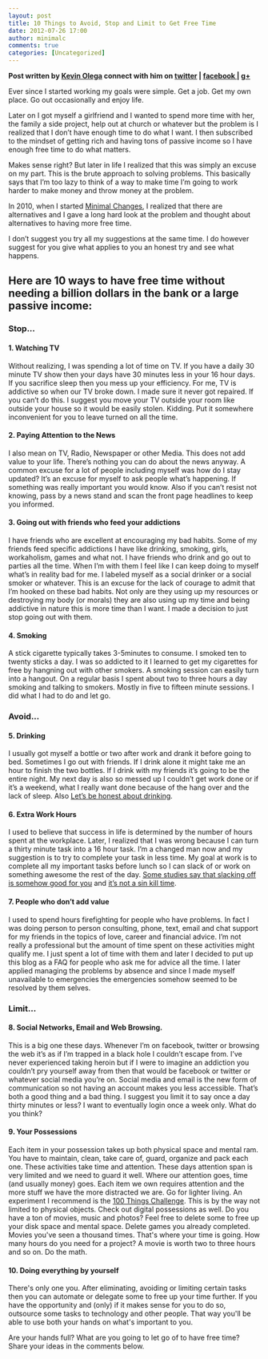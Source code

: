 ```yaml
---
layout: post
title: 10 Things to Avoid, Stop and Limit to Get Free Time
date: 2012-07-26 17:00
author: minimalc
comments: true
categories: [Uncategorized]
---
```

<strong>Post written by <a href="http://kevinolega.com/">Kevin Olega</a> connect with him on <a href="http://twitter.com/kevinolega">twitter</a> | <a href="http://www.facebook.com/profile.php?id=100003220910840">facebook </a>| <a href="https://plus.google.com/107007774605671245935/posts">g+</a></strong>

Ever since I started working my goals were simple. Get a job. Get my own place. Go out occasionally and enjoy life.

Later on I got myself a girlfriend and I wanted to spend more time with her, the family a side project, help out at church or whatever but the problem is I realized that I don’t have enough time to do what I want. I then subscribed to the mindset of getting rich and having tons of passive income so I have enough free time to do what matters.

Makes sense right? But later in life I realized that this was simply an excuse on my part. This is the brute approach to solving problems. This basically says that I’m too lazy to think of a way to make time I’m going to work harder to make money and throw money at the problem.

In 2010, when I started <a href="”http:minimalchanges.com”">Minimal Changes</a>, I realized that there are alternatives and I gave a long hard look at the problem and thought about alternatives to having more free time.

I don’t suggest you try all my suggestions at the same time. I do however suggest for you give what applies to you an honest try and see what happens.
<h2>Here are 10 ways to have free time without needing a billion dollars in the bank or a large passive income:</h2>
<h3>Stop...</h3>
<h4>1. Watching TV</h4>
Without realizing, I was spending a lot of time on TV. If you have a daily 30 minute TV show then your days have 30 minutes less in your 16 hour days. If you sacrifice sleep then you mess up your efficiency. For me, TV is addictive so when our TV broke down. I made sure it never got repaired. If you can’t do this. I suggest you move your TV outside your room like outside your house so it would be easily stolen. Kidding. Put it somewhere inconvenient for you to leave turned on all the time.
<h4>2. Paying Attention to the News</h4>
I also mean on TV, Radio, Newspaper or other Media. This does not add value to your life. There’s nothing you can do about the news anyway. A common excuse for a lot of people including myself was how do I stay updated? It’s an excuse for myself to ask people what’s happening. If something was really important you would know. Also if you can’t resist not knowing, pass by a news stand and scan the front page headlines to keep you informed.
<h4>3. Going out with friends who feed your addictions</h4>
I have friends who are excellent at encouraging my bad habits. Some of my friends feed specific addictions I have like drinking, smoking, girls, workaholism, games and what not. I have friends who drink and go out to parties all the time. When I’m with them I feel like I can keep doing to myself what’s in reality bad for me. I labeled myself as a social drinker or a social smoker or whatever. This is an excuse for the lack of courage to admit that I’m hooked on these bad habits. Not only are they using up my resources or destroying my body (or morals) they are also using up my time and being addictive in nature this is more time than I want. I made a decision to just stop going out with them.
<h4>4. Smoking</h4>
A stick cigarette typically takes 3-5minutes to consume. I smoked ten to twenty sticks a day. I was so addicted to it I learned to get my cigarettes for free by hangning out with other smokers. A smoking session can easily turn into a hangout. On a regular basis I spent about two to three hours a day smoking and talking to smokers. Mostly in five to fifteen minute sessions. I did what I had to do and let go.
<h3>Avoid...</h3>
<h4>5. Drinking</h4>
I usually got myself a bottle or two after work and drank it before going to bed. Sometimes I go out with friends. If I drink alone it might take me an hour to finish the two bottles. If I drink with my friends it’s going to be the entire night. My next day is also so messed up I couldn’t get work done or if it’s a weekend, what I really want done because of the hang over and the lack of sleep. Also
<a href="”http://jamesaltutcher.com/2012/03/be-honest-with-me/”">Let’s be honest about drinking</a>.
<h4>6. Extra Work Hours</h4>
I used to believe that success in life is determined by the number of hours spent at the workplace. Later, I realized that I was wrong because I can turn a thirty minute task into a 16 hour task. I’m a changed man now and my suggestion is to try to complete your task in less time. My goal at work is to complete all my important tasks before lunch so I can slack of or work on something awesome the rest of the day. <a href="”http://lifehacker.com5902256/schedule-relaxation-and-break-time-to-keep-your-work+life-balance-in-check">Some studies say that slacking off is somehow good for you</a> and <a href="http://zenhabits.net/kill-time"> it’s not a sin kill time</a>.
<h4>7. People who don’t add value</h4>
I used to spend hours firefighting for people who have problems. In fact I was doing person to person consulting, phone, text, email and chat support for my friends in the topics of love, career and financial advice. I’m not really a professional but the amount of time spent on these activities might qualify me. I just spent a lot of time with them and later I decided to put up this blog as a FAQ for people who ask me for advice all the time. I later applied managing the problems by absence and since I made myself unavailable to emergencies the emergencies somehow seemed to be resolved by them selves.
<h3>Limit...</h3>
<h4>8. Social Networks, Email and Web Browsing.</h4>
This is a big one these days. Whenever I’m on facebook, twitter or browsing the web it’s as if I’m trapped in a black hole I couldn’t escape from. I’ve never experienced taking heroin but if I were to imagine an addiction you couldn’t pry yourself away from then that would be facebook or twitter or whatever social media you’re on. Social media and email is the new form of communication so not having an account makes you less accessible. That’s both a good thing and a bad thing. I suggest you limit it to say once a day thirty minutes or less? I want to eventually login once a week only. What do you think?
<h4>9. Your Possessions</h4>
Each item in your possession takes up both physical space and mental ram. You have to maintain, clean, take care of, guard, organize and pack each one. These activities take time and attention. These days attention span is very limited and we need to guard it well. Where our attention goes, time (and usually money) goes. Each item we own requires attention and the more stuff we have the more distracted we are. Go for lighter living. An experiment I recommend is the <a href="http://minimalchanges.com/100-things-challenge-december-2011/">100 Things Challenge</a>. This is by the way not limited to physical objects. Check out digital possessions as well. Do you have a ton of movies, music and photos? Feel free to delete some to free up your disk space and mental space. Delete games you already completed. Movies you've seen a thousand times. That's where your time is going. How many hours do you need for a project? A movie is worth two to three hours and so on. Do the math.
<h4>10. Doing everything by yourself</h4>
There's only one you. After eliminating, avoiding or limiting certain tasks then you can automate or delegate some to free up your time further. If you have the opportunity and (only) if it makes sense for you to do so, outsource some tasks to technology and other people. That way you'll be able to use both your hands on what's important to you.

Are your hands full? What are you going to let go of to have free time? Share your ideas in the comments below.
